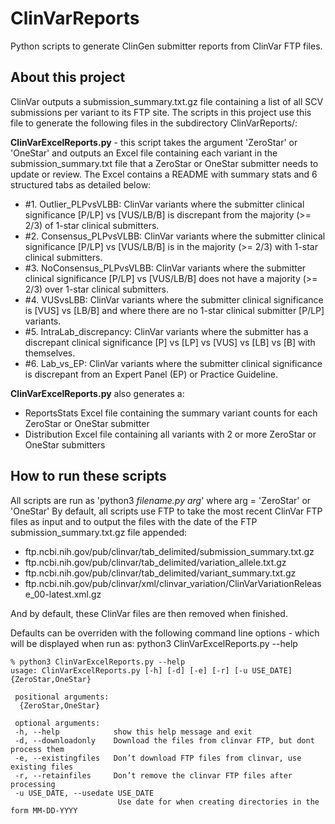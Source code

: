 # ClinVarReports
Python scripts to generate ClinGen submitter reports from ClinVar FTP files.

## About this project
ClinVar outputs a submission_summary.txt.gz file containing a list of all SCV submissions per variant to its FTP site.
The scripts in this project use this file to generate the following files in the subdirectory ClinVarReports/:

**ClinVarExcelReports.py** - this script takes the argument 'ZeroStar' or 'OneStar' and outputs an Excel file containing each variant in the submission_summary.txt file that a ZeroStar or OneStar submitter needs to update or review. The Excel contains a README with summary stats and 6 structured tabs as detailed below:
  * \#1. Outlier_PLPvsVLBB: ClinVar variants where the submitter clinical significance [P/LP] vs [VUS/LB/B] is discrepant from the majority (>= 2/3) of 1-star clinical submitters.
  * \#2. Consensus_PLPvsVLBB: ClinVar variants where the submitter clinical significance [P/LP] vs [VUS/LB/B] is in the majority (>= 2/3) with 1-star clinical submitters.
  * \#3. NoConsensus_PLPvsVLBB: ClinVar variants where the submitter clinical significance [P/LP] vs [VUS/LB/B] does not have a majority (>= 2/3) over 1-star clinical submitters.
  * \#4. VUSvsLBB: ClinVar variants where the submitter clinical significance is [VUS] vs [LB/B] and where there are no 1-star clinical submitter [P/LP] variants.
  * \#5. IntraLab_discrepancy: ClinVar variants where the submitter has a discrepant clinical significance [P] vs [LP] vs [VUS] vs [LB] vs [B] with themselves.
  * \#6. Lab_vs_EP: ClinVar variants where the submitter clinical significance is discrepant from an Expert Panel (EP) or Practice Guideline.

**ClinVarExcelReports.py** also generates a: 
  * ReportsStats Excel file containing the summary variant counts for each ZeroStar or OneStar submitter
  * Distribution Excel file containing all variants with 2 or more ZeroStar or OneStar submitters

## How to run these scripts
All scripts are run as 'python3 *filename.py* *arg*' where arg = 'ZeroStar' or 'OneStar'
By default, all scripts use FTP to take the most recent ClinVar FTP files as input and to output the files with the date of the FTP submission_summary.txt.gz file appended:

  * ftp.ncbi.nih.gov/pub/clinvar/tab_delimited/submission_summary.txt.gz
  * ftp.ncbi.nih.gov/pub/clinvar/tab_delimited/variation_allele.txt.gz
  * ftp.ncbi.nih.gov/pub/clinvar/tab_delimited/variant_summary.txt.gz
  * ftp.ncbi.nih.gov/pub/clinvar/xml/clinvar_variation/ClinVarVariationRelease_00-latest.xml.gz

And by default, these ClinVar files are then removed when finished.

Defaults can be overriden with the following command line options - which will be displayed when run as: python3 ClinVarExcelReports.py --help
```
% python3 ClinVarExcelReports.py --help
usage: ClinVarExcelReports.py [-h] [-d] [-e] [-r] [-u USE_DATE] {ZeroStar,OneStar}

 positional arguments:
  {ZeroStar,OneStar}

 optional arguments:
 -h, --help            show this help message and exit
 -d, --downloadonly    Download the files from clinvar FTP, but dont process them
 -e, --existingfiles   Don’t download FTP files from clinvar, use existing files
 -r, --retainfiles     Don’t remove the clinvar FTP files after processing
 -u USE_DATE, --usedate USE_DATE
                        Use date for when creating directories in the form MM-DD-YYYY
```

                        
 